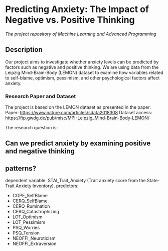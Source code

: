# Predicting Anxiety: The Impact of Negative vs. Positive Thinking #

*The project repository of Machine Learning and Advanced Programming*

## Description ##
Our project aims to investigate whether anxiety levels can be predicted by factors such as negative and positive thinking. We are using data from the Leipzig Mind-Brain-Body (LEMON) dataset to examine how variables related to self-blame, optimism, pessimism, and other psychological factors affect anxiety.

### Research Paper and Dataset ###
The project is based on the LEMON dataset as presented in the paper:
 Paper:  https://www.nature.com/articles/sdata2018308
 Dataset access: https://ftp.gwdg.de/pub/misc/MPI-Leipzig_Mind-Brain-Body-LEMON/

  The research question is:
   ## Can we predict anxiety by examining positive and negative thinking ##
   ## patterns? ##
   
dependent variable: STAI_Trait_Anxiety (Trait anxiety score from the State-Trait Anxiety Inventory).
predictors:
* COPE_SelfBlame
* CERQ_SelfBlame
* CERQ_Rumination
* CERQ_Catastrophizing
* LOT_Optimism
* LOT_Pessimism
* PSQ_Worries
* PSQ_Tension
* NEOFFI_Neuroticism
* NEOFFI_Extraversion 

